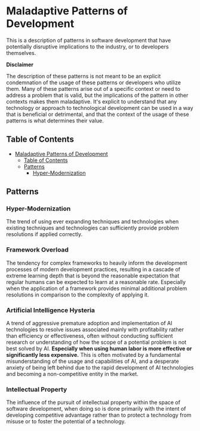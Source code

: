 # Maladaptive Patterns of Development

This is a description of patterns in software development that have potentially disruptive implications to the industry, or to developers themselves.

**Disclaimer**

The description of these patterns is not meant to be an explicit condemnation of the usage of these patterns or developers who utilize them. Many of these patterns arise out of a specific context or need to address a problem that is valid, but the implications of the pattern in other contexts makes them maladaptive. It's explicit to understand that any technology or approach to technological development can be used in a way that is beneficial or detrimental, and that the context of the usage of these patterns is what determines their value.

## Table of Contents

- [Maladaptive Patterns of Development](#maladaptive-patterns-of-development)
  - [Table of Contents](#table-of-contents)
  - [Patterns](#patterns)
    - [Hyper-Modernization](#hyper-modernization)

## Patterns

### Hyper-Modernization

The trend of using ever expanding techniques and technologies when existing techniques and technologies can sufficiently provide problem resolutions if applied correctly.

### Framework Overload

The tendency for complex frameworks to heavily inform the development processes of modern development practices, resulting in a cascade of extreme learning depth that is beyond the reasonable expectation that regular humans can be expected to learn at a reasonable rate. Especially when the application of a framework provides minimal additional problem resolutions in comparison to the complexity of applying it.

### Artificial Intelligence Hysteria

A trend of aggressive premature adoption and implementation of AI technologies to resolve issues associated mainly with profitability rather than efficiency or effectiveness, often without conducting sufficient research or understanding of how the scope of a potential problem is not best solved by AI. **Especially when using human labor is more effective or significantly less expensive.** This is often motivated by a fundamental misunderstanding of the usage and capabilities of AI, and a desperate anxiety of being left behind due to the rapid development of AI technologies and becoming a non-competitive entity in the market.

### Intellectual Property

The influence of the pursuit of intellectual property within the space of software development, when doing so is done primarily with the intent of developing competitive advantage rather than to protect a technology from misuse or to foster the potential of a technology.
